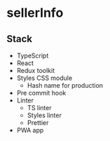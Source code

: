 # sellerInfo
## Stack
- TypeScript
- React
- Redux toolkit
- Styles CSS module
  - Hash name for production
- Pre commit hook
- Linter
  - TS linter
  - Styles linter
  - Prettier
- PWA app 